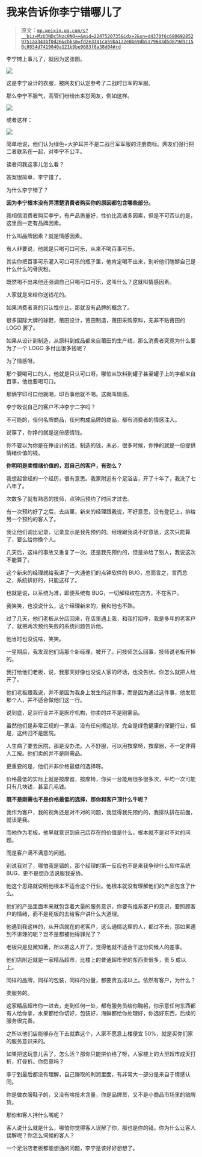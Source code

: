# 我来告诉你李宁错哪儿了

> 原文：[`mp.weixin.qq.com/s?__biz=MzU3NDc5Nzc0NQ==&mid=2247520735&idx=2&sn=d4370f6c6806928529751aa343bf0d26&chksm=fd2e3301ca59ba172e0b69db5179683d5d879d9c150c0854d7419040a121b9be9683f8a38d04#rd`](http://mp.weixin.qq.com/s?__biz=MzU3NDc5Nzc0NQ==&mid=2247520735&idx=2&sn=d4370f6c6806928529751aa343bf0d26&chksm=fd2e3301ca59ba172e0b69db5179683d5d879d9c150c0854d7419040a121b9be9683f8a38d04#rd)

李宁摊上事儿了，就因为这张图。 

![](img/bd015891b21c7d07790699bccb36a300.png)

这是李宁设计的衣服，被网友们认定参考了二战时日军的军服。 

那么李宁不服气，高管们纷纷出来怼网友，例如这样。 

![](img/ce66521fa4d1582da58c6a05a6ced8d4.png)

或者这样： 

![](img/c66995665a2512234ec56cf41dfe48c4.png)

简单地说，他们认为绿色+大护耳并不是二战日军军服的注册商标。网友们强行把二者联系在一起，对李宁不公平。

读者问我这事儿怎么看？ 

答案很简单，李宁错了。

为什么李宁错了？ 

**因为李宁根本没有弄清楚消费者购买你的原因都包含哪些部分。** 

我相信消费者购买李宁，有产品质量好，性价比高诸多因素，但是不可否认的是，这里面一定有品牌因素。 

什么叫品牌因素？就是情感因素。 

有人非要说，他就是只喝可口可乐，从来不喝百事可乐。 

其实你把百事可乐灌入可口可乐的瓶子里，他肯定喝不出来，别听他们瞎掰自己是什么什么的骨灰粉。

既然喝不出来他还强调自己只喝可口可乐，这叫什么？这就叫情感因素。

人家就是来给你送钱花的。 

如果消费者真的只认性价比，那就没有品牌的概念了。 

很多国际大牌的球鞋，莆田设计，莆田制造，莆田采购原料，无非不贴莆田的 LOGO 罢了。 

如果从设计到制造，从原料到成品都来自莆田的生产线，那么消费者究竟为什么要为了一个 LOGO 多付出很多钱呢？ 

为了情感呀。 

那个要喝可口的人，他就是只认可口呀。哪怕从饮料到罐子甚至罐子上的字都来自百事，他也要喝可口。 

那俩字印可口他就喝，印百事他就不喝。这就叫情感。 

李宁敢说自己的客户不冲李宁二字吗？ 

不可能的，任何名牌商品，任何构成品牌的商品，都有消费者的情感注入。

说穿了，你挣的就是这份感情钱。 

你不要以为你是在挣设计的钱，制造的钱，未必，很多时候，你挣的就是一份提供情绪价值的钱。 

**你明明是卖情绪价值的，怼自己的客户，有劲么？** 

我想起曾经的一个经历，很有意思。我家附近有个足浴店，开了十年了，我洗了七八年了。 

次数多了就有熟悉的技师，点钟后预约了时间才过去。 

有一次预约好了之后，去店里，新来的经理跟我说，不好意思，没有登记上，排给另一个预约的客人了。 

我让他们调出记录，记录显示是我先预约的。经理跟我说不好意思，这次只能算了，要么给你换个人。

几天后，这样的事故又重复了一次。还是我先预约的，但是排给了别人，我说这次不能算了。 

这个新来的经理就给我讲了一大通他们的点钟软件的 BUG，总而言之，言而总之，系统排好的，只能这样了。 

也就是说，以系统为准，即便系统有 BUG，一切解释权在店方，不在客户。

我笑笑，也没说什么，这个经理新来的，我和他也不熟。 

过了几天，他们老板从分店回来，在店里遇上我，和我打招呼，我是多年的老客户了，就把两次预约失败的系统问题告诉他。

他当时也没说啥，笑笑。 

一星期后，我发现他们店那个新经理，被开了。问技师怎么回事，技师说老板开掉的。

我打给他们老板，说，我那天好像也没说人家的坏话，也没告状，你怎么就把人给开了。 

他们老板跟我说，并不是因为我身上发生的这件事，而是因为通过这件事，他发现那个人，并不适合做他们这一行。 

说到底，足浴行业并不是医疗机构，你卖的并不是刚需品。 

虽然他们是非常正规的一家店，没有任何擦边球，完全是绿色健康的保健行业，但是，这终归不是医院。 

人生病了要去医院，那是没办法。人不舒服，可以用按摩椅，按摩器，不一定非得人工按。他们卖的并不是刚需品。 

更重要的是，他们并非价格最低的选择呀。

价格最低的实际上就是按摩器，按摩椅，你买一台能用很多很多次，平均一次可能只有几块钱，甚至几毛钱。 

**既不是刚需也不是价格最低的选择，那你和客户顶什么牛呢？**

我作为客户，我的视角还是对不对的问题，我觉得我先预约的，我排队排在前面，就该是我。 

而他作为老板，他早就意识到自己店存在的价值是什么，根本就不是对不对的问题。 

而是客户满不满意的问题。

别说我对了，哪怕我是错的，那个经理的第一反应也不是来我争辩什么软件系统 BUG，更不是想办法说服我妥协。 

他这个思路就说明他根本不适合这个行业。他根本就没有理解他们的产品包含了什么。

他们的产品里面本来就包含着大量的服务意识，你要有维系客户的意识，要照顾客户的情绪，而不是死板的去给客户讲什么大道理。 

他遇到我这样的，从开店就在的老客户，这么通情达理的人，都过不去，那如果遇到不讲理的呢？岂不是都被他得罪光了？ 

老板只是见微知著，所以把这人开了，觉得他就不适合干这份伺候人的差事。

他们店附近就是一家精品超市，比楼上的普通超市里的东西贵很多，贵 5 成以上。 

同样的品牌，同样的包装，同样的分量，都要贵五成以上。依然有客户，为什么？

卖服务的。 

这家精品超市你一进去，走到任何一处，都有服务员给你鞠躬，你示意任何东西都有人给你拿，水果都给你切好，包装好，海鲜都给你处理好，你选好东西，后续的服务很完善。 

之所以他们店能够存在下去就靠这个，人家不愿意上楼便宜 50%，就是买你们家的服务意识来的。

如果把这玩意儿丢了，怎么活？那你只能拼价格了呀，人家楼上的大型超市成天打折，打骨折。你愿意吗？ 

李宁到最后都没有理解，自己赚取的利润里面，有非常大一部分是来自于情感认同。 

你是做衣服鞋子的，又没有啥技术含量，你是品牌货，又不是小商品市场里的贴牌货。 

那你和客人拌什么嘴呢？

客人说什么就是什么，哪怕你觉得客人误解了你，那也是你的错。你为什么让客人误解呢？你怎么伺候的客人？ 

一个足浴店老板都能想通的问题，李宁是该好好想想了。